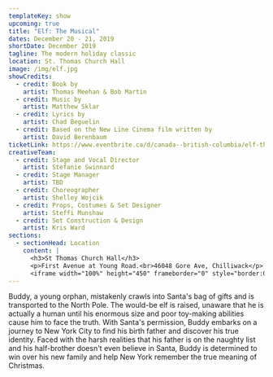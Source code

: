 ```yaml
---
templateKey: show
upcoming: true
title: "Elf: The Musical"
dates: December 20 - 21, 2019
shortDate: December 2019
tagline: The modern holiday classic
location: St. Thomas Church Hall
image: /img/elf.jpg
showCredits:
  - credit: Book by
    artist: Thomas Meehan & Bob Martin
  - credit: Music by
    artist: Matthew Sklar
  - credit: Lyrics by
    artist: Chad Beguelin
  - credit: Based on the New Line Cinema film written by
    artist: David Berenbaum
ticketLink: https://www.eventbrite.ca/d/canada--british-columbia/elf-the-musical-chilliwack/
creativeTeam:
  - credit: Stage and Vocal Director
    artist: Stefanie Swinnard
  - credit: Stage Manager
    artist: TBD
  - credit: Choreographer
    artist: Shelley Wojcik
  - credit: Props, Costumes & Set Designer
    artist: Steffi Munshaw
  - credit: Set Construction & Design
    artist: Kris Ward
sections:
  - sectionHead: Location
    content: |
      <h3>St Thomas Church Hall</h3>
      <p>First Avenue at Young Road.<br>46048 Gore Ave, Chilliwack</p>
      <iframe width="100%" height="450" frameborder="0" style="border:0" src="https://www.google.com/maps/embed/v1/place?q=place_id:ChIJH1qIV3Y_hFQROdbdJpDPqc8&key=AIzaSyCKT7MaSSrSw2BKtArl_AHIH199zoJzDjk" allowfullscreen></iframe>
---
```


Buddy, a young orphan, mistakenly crawls into Santa's bag of gifts and is transported to the North Pole. The would-be elf is raised, unaware that he is actually a human until his enormous size and poor toy-making abilities cause him to face the truth. With Santa's permission, Buddy embarks on a journey to New York City to find his birth father and discover his true identity. Faced with the harsh realities that his father is on the naughty list and his half-brother doesn't even believe in Santa, Buddy is determined to win over his new family and help New York remember the true meaning of Christmas.
